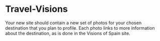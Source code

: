 # Travel-Visions
Your new site should contain a new set of photos for your chosen destination that you plan to profile. Each photo links to more information about the destination, as is done in the Visions of Spain site.  
